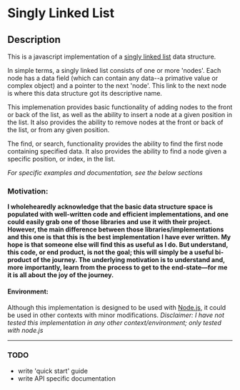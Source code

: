 # Singly Linked List

## Description

This is a javascript implementation of a [singly linked
list](http://en.wikipedia.org/wiki/Linked_list) data structure.

In simple terms, a singly linked list consists of one or more 'nodes'.  Each
node has a data field (which can contain any data--a primative value or complex
object) and a pointer to the next 'node'. This link to the next node is
where this data structure got its descriptive name.

This implemenation provides basic functionality of adding nodes to the front or
back of the list, as well as the ability to insert a node at a given position
in the list.  It also provides the ability to remove nodes at the front or back
of the list, or from any given position.

The find, or search, functionality provides the ability to find the first node
containing specified data. It also provides the ability to find a node given a
specific position, or index, in the list.


*For specific examples and documentation, see the below sections*

### Motivation:

**I wholehearedly acknowledge that the basic data structure space is populated
with well-written code and efficient implementations, and one could easily grab
one of those libraries and use it with their project.  However, the main
difference between those libraries/implementations and this one is that this is
the best implementation I have ever written.  My hope is that someone else will
find this as useful as I do.  But understand, this code, or end product, is not
the goal; this will simply be a useful bi-product of the journey.  The
underlying motivation is to understand and, more importantly, learn from the
process to get to the end-state&mdash;for me it is all about the joy of the
journey.**

#### Environment:

Although this implementation is designed to be used with
[Node.js](http://www.nodejs.org), it could be used in other contexts with minor
modifications.  _Disclaimer: I have not tested this implementation in any other
context/environment; only tested with node.js_

----

### TODO
- write 'quick start' guide
- write API specific documentation

